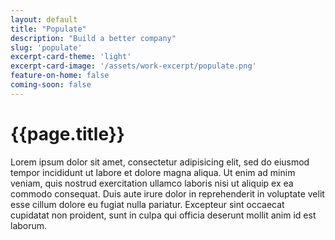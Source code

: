 ```yaml
---
layout: default
title: "Populate"
description: "Build a better company"
slug: 'populate'
excerpt-card-theme: 'light'
excerpt-card-image: '/assets/work-excerpt/populate.png'
feature-on-home: false
coming-soon: false
---
```

# {{page.title}}
Lorem ipsum dolor sit amet, consectetur adipisicing elit, sed do eiusmod tempor incididunt ut labore et dolore magna aliqua. Ut enim ad minim veniam, quis nostrud exercitation ullamco laboris nisi ut aliquip ex ea commodo consequat. Duis aute irure dolor in reprehenderit in voluptate velit esse cillum dolore eu fugiat nulla pariatur. Excepteur sint occaecat cupidatat non proident, sunt in culpa qui officia deserunt mollit anim id est laborum.
